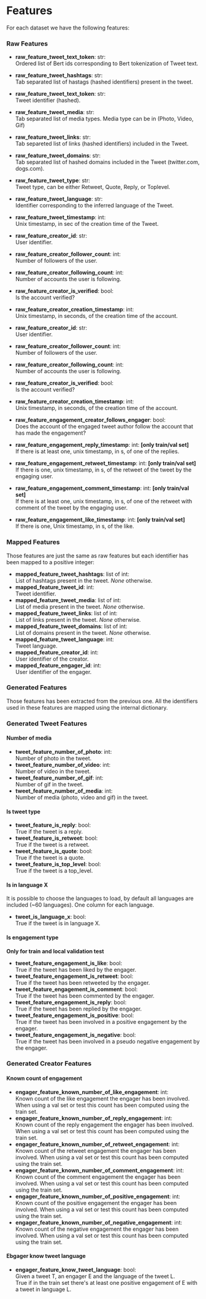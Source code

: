 # Features

For each dataset we have the following features:

### Raw Features

- **raw_feature_tweet_text_token**: str:
 <br>Ordered list of Bert ids corresponding to Bert tokenization of Tweet text.
- **raw_feature_tweet_hashtags**: str:
 <br>Tab separated list of hastags (hashed identifiers) present in the tweet.
- **raw_feature_tweet_text_token**: str:
 <br>Tweet identifier (hashed).
- **raw_feature_tweet_media**: str:
 <br>Tab separated list of media types. Media type can be in (Photo, Video, Gif)
- **raw_feature_tweet_links**: str:
 <br>Tab separeted list of links (hashed identifiers) included in the Tweet.
- **raw_feature_tweet_domains**: str:
 <br>Tab separated list of hashed domains included in the Tweet (twitter.com, dogs.com).
- **raw_feature_tweet_type**: str:
 <br>Tweet type, can be either Retweet, Quote, Reply, or Toplevel.
- **raw_feature_tweet_language**: str:
 <br>Identifier corresponding to the inferred language of the Tweet.
- **raw_feature_tweet_timestamp**: int:
 <br>Unix timestamp, in sec of the creation time of the Tweet.
 

- **raw_feature_creator_id**: str:
 <br>User identifier.
- **raw_feature_creator_follower_count**: int:
 <br>Number of followers of the user.
- **raw_feature_creator_following_count**: int:
 <br>Number of accounts the user is following.
- **raw_feature_creator_is_verified**: bool:
 <br>Is the account verified?
- **raw_feature_creator_creation_timestamp**: int:
 <br>Unix timestamp, in seconds, of the creation time of the account.
 
 
 - **raw_feature_creator_id**: str:
 <br>User identifier.
- **raw_feature_creator_follower_count**: int:
 <br>Number of followers of the user.
- **raw_feature_creator_following_count**: int:
 <br>Number of accounts the user is following.
- **raw_feature_creator_is_verified**: bool:
 <br>Is the account verified?
- **raw_feature_creator_creation_timestamp**: int:
 <br>Unix timestamp, in seconds, of the creation time of the account.
 
 
- **raw_feature_engagement_creator_follows_engager**: bool:
 <br>Does the account of the engaged tweet author follow the account that has made the engagement?
- **raw_feature_engagement_reply_timestamp**: int: **[only train/val set]**
 <br>If there is at least one, unix timestamp, in s, of one of the replies.
- **raw_feature_engagement_retweet_timestamp**: int: **[only train/val set]**
 <br>If there is one, unix timestamp, in s, of the retweet of the tweet by the engaging user.
- **raw_feature_engagement_comment_timestamp**: int: **[only train/val set]**
 <br>If there is at least one, unix timestamp, in s, of one of the retweet with comment of the tweet by the engaging user.
- **raw_feature_engagement_like_timestamp**: int: **[only train/val set]**
 <br>If there is one, Unix timestamp, in s, of the like.
 
 ### Mapped Features
 
 Those features are just the same as raw features but each identifier has been mapped to a positive integer:
 
 - **mapped_feature_tweet_hashtags**: list of int:
 <br>List of hashtags present in the tweet. *None* otherwise.
  - **mapped_feature_tweet_id**: int:
 <br>Tweet identifier.
  - **mapped_feature_tweet_media**: list of int:
 <br>List of media present in the tweet. *None* otherwise.
  - **mapped_feature_tweet_links**: list of int:
 <br>List of links present in the tweet. *None* otherwise.
  - **mapped_feature_tweet_domains**: list of int:
 <br>List of domains present in the tweet. *None* otherwise.
  - **mapped_feature_tweet_language**: int:
 <br>Tweet language.
  - **mapped_feature_creator_id**: int:
 <br>User identifier of the creator.
  - **mapped_feature_engager_id**: int:
 <br>User identifier of the engager.
 
 ### Generated Features
 
 Those features has been extracted from the previous one. All the identifiers used in these features are mapped using the internal dictionary.

 ### Generated Tweet Features
 
 #### Number of media

  - **tweet_feature_number_of_photo**: int:
 <br>Number of photo in the tweet.
  - **tweet_feature_number_of_video**: int:
 <br>Number of video in the tweet.
  - **tweet_feature_number_of_gif**: int:
 <br>Number of gif in the tweet.
   - **tweet_feature_number_of_media**: int:
 <br>Number of media (photo, video and gif) in the tweet.
 
 #### Is tweet type

  - **tweet_feature_is_reply**: bool:
 <br>True if the tweet is a reply.
  - **tweet_feature_is_retweet**: bool:
 <br>True if the tweet is a retweet.
  - **tweet_feature_is_quote**: bool:
 <br>True if the tweet is a quote.
   - **tweet_feature_is_top_level**: bool:
 <br>True if the tweet is a top_level.
 
 #### Is in language X
 It is possible to choose the languages to load, by default all languages are included (~60 languages). One column for each language.
 
   - **tweet_is_language_x**: bool:
 <br>True if the tweet is in language X.
 
 #### Is engagement type
 **Only for train and local validation test**
 
   - **tweet_feature_engagement_is_like**: bool:
 <br>True if the tweet has been liked by the engager.
   - **tweet_feature_engagement_is_retweet**: bool:
 <br>True if the tweet has been retweeted by the engager.
   - **tweet_feature_engagement_is_comment**: bool:
 <br>True if the tweet has been commented by the engager.
   - **tweet_feature_engagement_is_reply**: bool:
 <br>True if the tweet has been replied by the engager.
   - **tweet_feature_engagement_is_positive**: bool:
 <br>True if the tweet has been involved in a positive engagement by the engager.
   - **tweet_feature_engagement_is_negative**: bool:
 <br>True if the tweet has been involved in a pseudo negative engagement by the engager.
 
 ### Generated Creator Features
 
 #### Known count of engagement
 
   - **engager_feature_known_number_of_like_engagement**: int:
 <br>Known count of the like engagement the engager has been involved. When using a val set or test this count has been computed using the train set.
   - **engager_feature_known_number_of_reply_engagement**: int:
 <br>Known count of the reply engagement the engager has been involved. When using a val set or test this count has been computed using the train set.
   - **engager_feature_known_number_of_retweet_engagement**: int:
 <br>Known count of the retweet engagement the engager has been involved. When using a val set or test this count has been computed using the train set.
   - **engager_feature_known_number_of_comment_engagement**: int:
 <br>Known count of the comment engagement the engager has been involved. When using a val set or test this count has been computed using the train set.
   - **engager_feature_known_number_of_positive_engagement**: int:
 <br>Known count of the positive engagement the engager has been involved. When using a val set or test this count has been computed using the train set.
   - **engager_feature_known_number_of_negative_engagement**: int:
 <br>Known count of the negative engagement the engager has been involved. When using a val set or test this count has been computed using the train set.
 
 #### Ebgager know tweet language
 - **engager_feature_know_tweet_language**: bool:
 <br>Given a tweet T, an engager E and the language of the tweet L.
 <br>True if in the train set there's at least one positive engagement of E with a tweet in language L. 
 